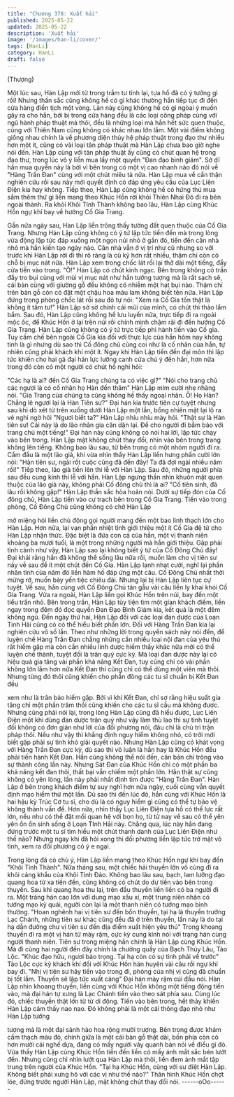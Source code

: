 ```yaml
---
title: "Chương 378: Xuất hải"
published: 2025-05-22
updated: 2025-05-22
description: 'Xuất hải'
image: '/images/han-li/cover/'
tags: [HanLi]
category: HanLi
draft: false
---
```


(Thượng)

Một lúc sau, Hàn Lập mới từ trong trầm tư tỉnh lại, tựa hồ đã có ý
tưởng gì rồi!
Nhưng thần sắc cũng không hề có gì khác thường hắn tiếp tục đi
đến cửa hàng điển tịch một vòng.
Làn này cũng không hề có gì ngòai ý muốn gây ra cho hắn, bởi bị
trong cửa hàng đều là các loại công pháp cùng với ngũ hành
pháp thuật mà thôi, đều là những loại mà hắn hết sức quen thuộc,
cùng với Thiên Nam cũng không có khác nhau lớn lắm.
Một vài điểm không giống nhau chính là về phương diện thủy hệ
pháp thuật trong đạo thư nhiều hơn một ít, cũng có vài loại tân
pháp thuật mà Hàn Lập chưa bao giờ nghe nói đến.
Hàn Lập cùng với tân pháp thuật ấy cũng có chút quan hệ trong
đạo thư, trong lúc vô ý liền mua lấy một quyển "Đan đạo bình
giám".
Sở dĩ hắn mua quyển này là bởi vì bên trong có một vị cao nhanh
nào đó nói về "Hàng Trần Đan" cùng với một chút miêu tả nữa.
Hàn Lập mua về cẩn thận nghiên cứu rồi sau này mới quyết định
có đáp ứng yêu cầu của Lục Liên Điện kia hay không.
Tiếp theo, Hàn Lập cũng không hề có hứng thú mua sắm thêm
thứ gì liền mang theo Khúc Hồn rời khỏi Thiên Nhai Đô đi ra bên
ngoài thành.
Ra khỏi Khôi TInh Thành không bao lâu, Hàn Lập cùng Khúc Hồn
ngự khí bay về hướng Cố Gia Trang.

Gần nửa ngày sau, Hàn Lập liền trông thấy tường đất quen thuộc
của Cố Gia Trang.
Nhưng Hàn Lập cũng không có ý tứ lập tức tiến đến mà trong
lòng vừa động lập tức đáp xuống một ngọn núi nhỏ ở gần đó, tiến
đến căn nhà nhỏ mà hắn kiến tạo ngày nào.
Căn nhà vẫn ở vị trí như cũ nhưng so với trước khi Hàn Lập rời đi
thì rõ ràng là cũ kỹ hơn rất nhiều, thậm chí còn có chỗ bị mục nát
nữa.
Hàn Lập xem trong chốc lát rồi lại thở dài một tiếng, đẩy cửa tiến
vào trong.
"Ô!" Hàn Lập có chút kinh ngạc.
Bên trong không có trần đầy tro bụi cùng với mùi vị mục nát như
hắn tưởng tượng mà là rất sạch sẽ, cái bàn cùng với giường gỗ
đều không có nhiễm một hạt bụi nào. Thậm chí trên bàn gỗ còn
có đặt một chậu hoa màu lam không biết tên nữa.
Hàn Lập đứng trong phòng chốc lát rồi sau đó tự nói:
"Xem ra Cố Gia tốn thật là không ít tâm tư!" Hàn Lập sờ sờ chính
cái mũi của mình, có chút thì thào lẩm bẩm.
Sau đó, Hàn Lập cũng không hề lưu luyến nữa, trực tiếp đi ra
ngoài mộc ốc, để Khúc Hồn ở lại trên núi rồi chính mình chậm rãi
đi đến hướng Cố Gia Trang.
Hàn Lập cũng không có ý tứ trực tiếp phi hành tiến vào Cố gia.
Tuy cấm chế bên ngoài Cố Gia kia đối với thực lực của hắn hôm
nay không tính là gì nhưng dù sao thì Cố đông chủ cũng coi như
là cố nhân của hắn, tự nhiên cũng phải khách khí một ít.
Ngay khi Hàn Lập tiến đến đại môn thì lập tức khiến cho hai gã
đại hán lực lưỡng canh cửa chú ý đến hắn, hơn nữa trong đó còn
có một người có chút hồ nghi hỏi:

"Các hạ là ai? đến Cố Gia Trang chúng ta có việc gì?"
"Nói cho trang chủ các ngươi là có cố nhân họ Hàn đến thăm"
Hàn Lập mỉm cười nhẹ nhàng nói.
"Gia Trang của chúng ta cũng không hề thấy ngoại nhân. Ô! Họ
Hàn? Chẳng lẽ ngươi lại là Hàn Tiên sư?" Đại hán kia trước tiên
cự tuyệt nhưng sau khi dò xét từ trên xuống dưới Hàn Lập một
lần, bổng nhiên mặt lại lộ ra vẻ nghi ngờ hỏi
"Ngươi biết ta?" Hàn Lập nhíu nhíu mày hỏi.
"Thật sự là Hàn tiên sư! Cái này là do lão nhân gia căn dặn lại. Để
cho người đi bẩm báo với trang chủ một tiếng!" Đại hán này cũng
không có nói hai lời, lập tức chạy vào bên trong.
Hàn Lập mặt không chút thay đổi, nhìn vào bên trong trang không
lên tiếng.
Không bao lâu sau, từ bên trong có một nhóm người đi ra.
Cầm đầu là một lão giả, khi vừa nhìn thấy Hàn Lập liền hưng
phấn cười lớn nói:
"Hàn tiên sư, ngài rốt cuộc cũng đã đến đây! Ta đã đợi ngài nhiều
năm rồi!"
Tiếp theo, lão giả tiến lên thi lễ với Hàn Lập. Sau đó, những người
phía sau đều cung kính thi lễ với hắn.
Hàn Lập ngưng thần nhìn khuôn mặt quen thuộc của lão giả này,
không phải Cố đông chủ thì là ai?
"Cố tiên sinh, đã lâu rồi không gặp!" Hàn Lập thần sắc hòa hoãn
nói.
Dưới sự tiếp đón của Cố đông chủ, Hàn Lập tiến vào cự trạch
bên trong Cố Gia Trang.
Tiến vào trong phòng, Cố Đông Chủ cũng không có chờ Hàn Lập

mở miệng hỏi liền chủ động gọi người mang đến một bao linh
thạch lớn cho Hàn Lập. Hơn nữa, lại vạn phần nhiệt tình giới thiệu
một ít Cố Gia đệ tử cho Hàn Lập nhận thức. Đặc biệt là đứa con
cả của hắn, một vị thanh niên khoảng ba mươi tuổi, là một trong
những người mà hắn giới thiệu.
Gặp phải tình cảnh như vậy, Hàn Lập sao lại không biết ý tứ của
Cố Đông Chủ đây! Đại khái rằng hắn đã không thể sống lâu nữa
rồi, muốn làm cho vị tiên sư này về sau để ít một chút đến Cố Gia.
Hàn Lập lạnh nhạt cười, nghĩ lại phần nhân tình của năm đó liền
hàm hồ đáp ứng một câu.
Cố Đông Chủ nhất thời mừng rỡ, muốn bày yến tiệc chiêu đãi.
Nhưng lại bị Hàn Lập liên tục cự tuyệt.
Về sau, hắn cùng với Cố Đông Chủ tán gẫu vài câu liền ly khai
khỏi Cố Gia Trang.
Vừa ra ngoài, Hàn Lập liền gọi Khúc Hồn trên núi, bay đến một
tiểu trấn nhỏ.
Bên trong trấn, Hàn Lập tùy tiện tìm một gian khách điếm, liền
ngay trong đêm đó đọc quyển Đan Đạo Bình Giám kia, kết quả là
một đêm không ngủ.
Đến ngày thứ hai, Hàn Lập đối với các loại đan dược của Loạn
Tinh Hải cũng có có thể hiểu biết phần lớn. Đối với Hàng Trần
Đan kia lại nghiên cứu vô số lần.
Theo như những lời trong quyển sách này nói đến, để luyện chế
Hàng Trần Đan chẳng những cần nhiều loại nội đan của yêu thú
rất hiếm gặp mà còn cần nhiều linh dược hiếm thấy khác nữa mới
có thể luyện chế thành, tuyệt đối là trân quý cực kỳ.
Mà loại đan dược này lại có hiệu quả gia tăng vài phần khả năng
Kết Đan, tuy cũng chỉ có vài phần không lớn lắm hơn nữa Kết
Đan thì cũng chỉ có thể dùng một viên mà thôi. Nhưng từng đó
thôi cũng khiến cho phần đông các tu sĩ chuẩn bị Kết Đan đều

xem như là trân bảo hiếm gặp.
Bởi vì khi Kết Đan, chỉ sợ rằng hiệu suất gia tăng chỉ một phần
trăm thôi cũng khiến cho các tu sĩ cầu mà không được.
Nhưng cũng phải nói lại, trong lòng Hàn Lập cũng đã hiểu được,
Lục Liên Điện một khi dùng đan dược trân quý như vậy làm thù
lao thì sự tình tuyệt đối không có đơn giản như lời của đối
phương nói, đâu chỉ là chủ trì trận pháp thôi.
Nếu như vậy thì khẳng định nguy hiểm không nhỏ, có trời mới
biết gặp phải sự tình khó giải quyết nào.
Nhưng Hàn Lập cũng có khát vọng với Hàng Trần Đan cực kỳ, dù
sao thì vô luận là hắn hay là Khúc Hồn đều phải tiến hành Kết
Đan.
Hắn cũng không thể nói đến, căn bản chỉ trông vào sự thành công
lần này. Nhưng Sát Đan của Khúc Hồn chỉ có một phần ba khả
năng kết đan thôi, thất bại vẫn chiếm một phần lớn. Hắn thật sự
cũng không có yên lòng, lần này phải nhất định tìm được "Hàng
Trần Đan".
Hàn Lập ở bên trong khách điếm tự suy nghĩ hơn nửa ngày, cuối
cùng vẫn quyết định mạo hiểm thử một lần.
Dù sao thì đến lúc đó, hắn cùng với Khúc Hồn là hai hậu kỳ Trúc
Cơ tu sĩ, cho dù là có nguy hiểm gì cũng có thể tự bảo vệ không
thành vấn đề.
Hơn nữa, nhìn thấy Lục Liên Điện tựa hồ có thế lực rất lớn, nếu
như có thể đặt mối quan hệ với bọn họ, từ từ nay về sau có thể
yên yên ổn ổn sinh sống ở Loạn TInh Hải này.
Chẳng qua, lúc này hắn đang đứng trước một tu sĩ tìm hiểu một
chút thanh danh của Lục Liên Điện như thế nào?
Nhưng ngay khi đã hỏi xong thì đối phương liền lập tức trở mặt vô
tình, xem ra đối phương có ý e ngại.

Trong lòng đã có chủ ý, Hàn Lập liền mang theo Khúc Hồn ngự
khí bay đến "Khôi Tinh Thành".
Nữa tháng sau, một chiếc hải thuyền lớn vô cùng đi ra khỏi cảng
khẩu của Khôi Tinh Đảo. Không bao lâu sau, bạch, lam lưỡng đạo
quang hoa từ xa tiến đến, cũng không có chút do dự tiến vào bên
trong thuyền.
Sau khi quang hoa thu lại, trên đầu thuyền liền liền có ba người đi
ra. Một tráng hán cao lớn với dung mạo xấu xí, một trung niên
nhân có tướng mạo kỳ quái, người còn lại là một thanh niên có
tướng mạo bình thường.
"Hoan nghênh hai vị tiên sư đến bổn thuyền, tại hạ là thuyền
trưởng Lạc Chánh, những tiên sư khác cũng đều đã ở trên
thuyền, lần này là do tại hạ dẫn đường chư vị tiên sư đến địa điểm
xuất hiện yêu thú" Trong khoang thuyền đi ra một vị hán tử mày
rậm, cực kỳ cung kính nói với trạng hán cùng người thanh niên.
Tiên sư trong miệng hắn chính là Hàn Lập cùng Khúc Hồn. Mà đi
cùng hai người đến đây chính là chưởng quầy của Bạch Thủy
Lâu, Tào Lộc.
"Khúc đạo hữu, ngươi bảo trọng. Tại hạ còn có sự tình phải về
trước" Tào Lộc cực kỳ khách khí đối với Khúc Hồn hàn huyên vài
câu rồi ngự khí bay đi.
"Nhị vị tiên sư hãy tiến vào trong đi, phòng của nhị vị cũng đã
chuẩn bị tốt lắm. Thuyền sẽ lập tức xuất cảng" Đại hán mày rậm
cúi đầu nói.
Hàn Lập nhìn khoang thuyền, liền cùng với Khúc Hồn không một
tiếng động tiến vào, mà đại hán tự xưng là Lạc Chánh tiến vào
theo sát phía sau.
Cùng lúc đó, chiếc thuyền thật lớn từ từ di động.
Tiến vào bên trong, hết thảy khiến Hàn Lập cảm thấy nao nao.
Đó không phải là một cái thông đạo nhỏ như Hàn Lập tưởng

tượng mà là một đại sảnh hào hoa rộng mười trượng.
Bên trong được khảm cẩm thạch màu đỏ, chính giữa là một cái
bàn gỗ thật dài, bốn phía còn có hơn mười cái nghế dựa, đang có
mấy người vây quanh bàn nói về điều gì đó. Vừa thấy Hàn Lập
cùng Khúc Hồn tiến đến liền có mấy ánh mắt sắc bén lướt đến.
Nhưng cũng chỉ nhìn lướt qua Hàn Lập mà thôi, liền đem ánh mắt
tập trung trên người của Khúc Hồn.
"Tại hạ Khúc Hồn, cùng với sư điệt Hàn Lập. Không biết phải
xưng hô với các vị như thế nào?" Thân hình Khúc Hồn chợt lóe,
đứng trước người Hàn Lập, mặt không chút thay đổi nói.
------oOo------
